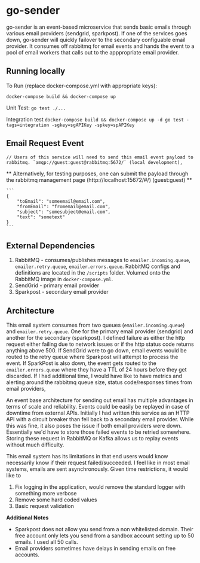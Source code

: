 # go-sender
go-sender is an event-based microservice that sends basic emails through various email providers (sendgrid, sparkpost). If one of the services goes down, go-sender will quickly failover to the secondary configuable email provider. It consumes off rabbitmq for email events and hands the event to a pool of email workers that calls out to the apppropriate email provider.

## Running locally
To Run (replace docker-compose.yml with appropriate keys):
  ```
  docker-compose build && docker-compose up
  ```
Unit Test:
    ```
    go test ./...
    ```

Integration test
    ```
    docker-compose build && docker-compose up -d
    go test -tags=integration -sgkey=sgAPIKey -spkey=spAPIKey
    ```

## Email Request Event
	// Users of this service will need to send this email event payload to rabbitmq. `amqp://guest:guest@rabbitmq:5672/` (local development),
  **
  Alternatively, for testing purposes, one can submit the payload through the rabbitmq management page (http://localhost:15672/#/) (guest:guest) **

	```
	{
        "toEmail": "someemail@email.com",
        "fromEmail": "fromemail@email.com",
        "subject": "somesubject@email.com",
        "text": "sometext"
	}
	```

## External Dependencies
1. RabbitMQ - consumes/publishes messages to `emailer.incoming.queue`, `emailer.retry.queue`, `emailer.errors.queue`. RabbitMQ configs and definitions are located in the `/scripts` folder. Volumed onto the RabbitMQ image in `docker-compose.yml`.
2. SendGrid - primary email provider
3. Sparkpost - secondary email provider

## Architecture
This email system consumes from two queues (`emailer.incoming.queue`) and `emailer.retry.queue`. One for the primary email provider (sendgrid) and another for the secondary (sparkpost). I defined failure as either the http request either failing due to network issues or if the http status code returns anything above 500. If SendGrid were to go down, email events would be routed to the retry queue where Sparkpost will attempt to process the event. If SparkPost is also down, the event gets routed to the `emailer.errors.queue` where they have a TTL of 24 hours before they get discarded. If I had additional time, I would have like to have metrics and alerting around the rabbitmq queue size, status code/responses times from email providers,

An event base architecture for sending out email has multiple advantages in terms of scale and reliability. Events could be easily be replayed in case of downtime from external APIs. Initially I had written this service as an HTTP API with a circuit breaker than fell back to a secondary email provider. While this was fine, it also poses the issue if both email providers were down. Essentially we'd have to store those failed events to be retried somewhere. Storing these request in RabbitMQ or Kafka allows us to replay events without much difficulty.

This email system has its limitations in that end users would know necessarily know if their request failed/succeeded. I feel like in most email systems, emails are sent asynchronously. Given time restrictions, it would like to

1. Fix logging in the application, would remove the standard logger with something more verbose
2. Remove some hard coded values
3. Basic request validation

**Additional Notes**
- Sparkpost does not allow you send from a non whitelisted domain. Their free account only lets you send from a sandbox account setting up to 50 emails. I used all 50 calls.
- Email providers sometimes have delays in sending emails on free accounts.
